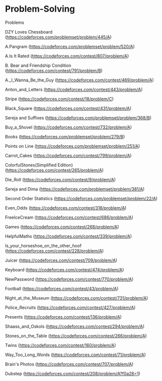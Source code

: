 # Problem-Solving
Problems

DZY Loves Chessboard (https://codeforces.com/problemset/problem/445/A)

A.Pangram (https://codeforces.com/problemset/problem/520/A)

A.Is It Rated (https://codeforces.com/contest/807/problem/A)

B. Bear and Friendship Condition (https://codeforces.com/contest/791/problem/B)

A._I_Wanna_Be_the_Guy (https://codeforces.com/contest/469/problem/A)

Anton_and_Letters (https://codeforces.com/contest/443/problem/A)

Stripe  (https://codeforces.com/contest/18/problem/C)

Black_Square (https://codeforces.com/contest/431/problem/A)

Sereja and Suffixes (https://codeforces.com/problemset/problem/368/B)

Buy_a_Shovel (https://codeforces.com/contest/732/problem/A)

Books (https://codeforces.com/problemset/problem/279/B)

Points on Line (https://codeforces.com/problemset/problem/251/A)

Carrot_Cakes (https://codeforces.com/contest/799/problem/A)

ColorfulStones(Simplified Edition)  (https://codeforces.com/contest/265/problem/A)

Die_Roll (https://codeforces.com/contest/9/problem/A)

Sereja and Dima (https://codeforces.com/problemset/problem/381/A)

Second Order Statistics (https://codeforces.com/problemset/problem/22/A)

Even_Odds (https://codeforces.com/contest/318/problem/A)

FreeIceCream (https://codeforces.com/contest/686/problem/A)

Games (https://codeforces.com/contest/268/problem/A)

HelpfulMaths (https://codeforces.com/contest/339/problem/A)

Is_your_horseshoe_on_the_other_hoof (https://codeforces.com/contest/228/problem/A)

Juicer (https://codeforces.com/contest/709/problem/A)

Keyboard (https://codeforces.com/contest/474/problem/A)

NewPassword (https://codeforces.com/contest/770/problem/A)

Football (https://codeforces.com/contest/43/problem/A)

Night_at_the_Museum (https://codeforces.com/contest/731/problem/A)

Police_Recruits (https://codeforces.com/contest/427/problem/A)

Presents (https://codeforces.com/contest/136/problem/A)

Shaass_and_Oskols  (https://codeforces.com/contest/294/problem/A)

Stones_on_the_Table (https://codeforces.com/contest/266/problem/A)

Twins  (https://codeforces.com/contest/160/problem/A)

Way_Too_Long_Words (https://codeforces.com/contest/71/problem/A)

Brain's Photos (https://codeforces.com/contest/707/problem/A)

Dubstep (https://codeforces.com/contest/208/problem/A?f0a28=1)

